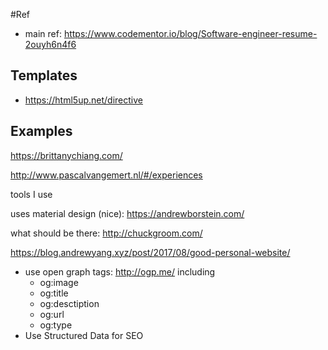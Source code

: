 #Ref

- main ref: https://www.codementor.io/blog/Software-engineer-resume-2ouyh6n4f6

## Templates
- https://html5up.net/directive

## Examples

https://brittanychiang.com/

http://www.pascalvangemert.nl/#/experiences

tools I use


uses material design (nice): https://andrewborstein.com/


what should be there: http://chuckgroom.com/


https://blog.andrewyang.xyz/post/2017/08/good-personal-website/
- use open graph tags: http://ogp.me/ including
  - og:image
  - og:title
  - og:desctiption
  - og:url
  - og:type
- Use Structured Data for SEO
